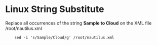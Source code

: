 # Linux String Substitute

Replace all occurrences of the string **Sample to Cloud** on the XML file /root/nautilus.xml

```
    sed -i 's/Sample/Cloud/g' /root/nautilus.xml
```
